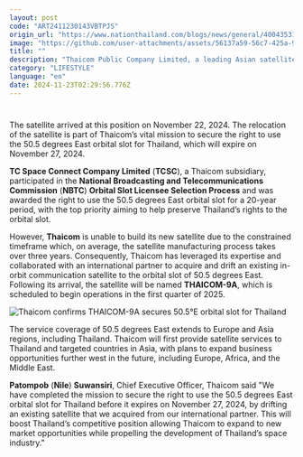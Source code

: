 ```yaml
---
layout: post
code: "ART2411230143VBTPJS"
origin_url: "https://www.nationthailand.com/blogs/news/general/40043531"
image: "https://github.com/user-attachments/assets/56137a59-56c7-425a-9a15-a7e1e32ab73d"
title: ""
description: "Thaicom Public Company Limited, a leading Asian satellite operator and space tech company announced that the relocation of the THAICOM-9A Satellite to the 50.5 degrees East orbital position has been completed."
category: "LIFESTYLE"
language: "en"
date: 2024-11-23T02:29:56.776Z
---
```


# 









The satellite arrived at this position on November 22, 2024. The relocation of the satellite is part of Thaicom’s vital mission to secure the right to use the 50.5 degrees East orbital slot for Thailand, which will expire on November 27, 2024.

**TC Space Connect Company Limited** (**TCSC**), a Thaicom subsidiary, participated in the **National Broadcasting and Telecommunications Commission** (**NBTC**) **Orbital Slot Licensee Selection Process** and was awarded the right to use the 50.5 degrees East orbital slot for a 20-year period, with the top priority aiming to help preserve Thailand’s rights to the orbital slot.

However, **Thaicom** is unable to build its new satellite due to the constrained timeframe which, on average, the satellite manufacturing process takes over three years. Consequently, Thaicom has leveraged its expertise and collaborated with an international partner to acquire and drift an existing in-orbit communication satellite to the orbital slot of 50.5 degrees East. Following its arrival, the satellite will be named **THAICOM-9A**, which is scheduled to begin operations in the first quarter of 2025.

  ![Thaicom confirms THAICOM-9A secures 50.5°E orbital slot for Thailand](https://github.com/user-attachments/assets/c776c424-a202-42cc-a374-ee2d3d58ea2e)

The service coverage of 50.5 degrees East extends to Europe and Asia regions, including Thailand. Thaicom will first provide satellite services to Thailand and targeted countries in Asia, with plans to expand business opportunities further west in the future, including Europe, Africa, and the Middle East.

**Patompob** (**Nile**) **Suwansiri**, Chief Executive Officer, Thaicom said "We have completed the mission to secure the right to use the 50.5 degrees East orbital slot for Thailand before it expires on November 27, 2024, by drifting an existing satellite that we acquired from our international partner. This will boost Thailand’s competitive position allowing Thaicom to expand to new market opportunities while propelling the development of Thailand’s space industry."